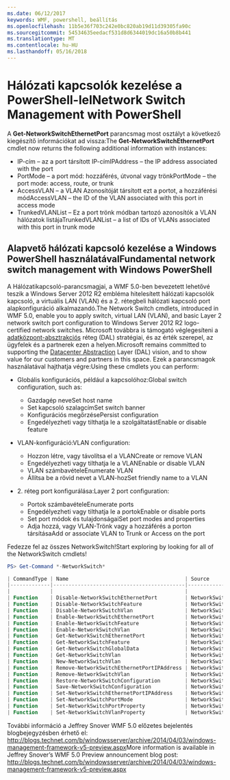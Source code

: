 ```yaml
---
ms.date: 06/12/2017
keywords: WMF, powershell, beállítás
ms.openlocfilehash: 11b5e36f703c242e0bc820ab19d11d39305fa90c
ms.sourcegitcommit: 54534635eedacf531d8d6344019dc16a50b8b441
ms.translationtype: MT
ms.contentlocale: hu-HU
ms.lasthandoff: 05/16/2018
---
```

# <a name="network-switch-management-with-powershell"></a><span data-ttu-id="85c7c-102">Hálózati kapcsolók kezelése a PowerShell-lel</span><span class="sxs-lookup"><span data-stu-id="85c7c-102">Network Switch Management with PowerShell</span></span>

<span data-ttu-id="85c7c-103">A **Get-NetworkSwitchEthernetPort** parancsmag most osztályt a következő kiegészítő információkat ad vissza:</span><span class="sxs-lookup"><span data-stu-id="85c7c-103">The **Get-NetworkSwitchEthernetPort** cmdlet now returns the following additional information with instances:</span></span>

- <span data-ttu-id="85c7c-104">IP-cím – az a port társított IP-cím</span><span class="sxs-lookup"><span data-stu-id="85c7c-104">IPAddress – the IP address associated with the port</span></span>
- <span data-ttu-id="85c7c-105">PortMode – a port mód: hozzáférés, útvonal vagy trönk</span><span class="sxs-lookup"><span data-stu-id="85c7c-105">PortMode – the port mode: access, route, or trunk</span></span>
- <span data-ttu-id="85c7c-106">AccessVLAN – a VLAN Azonosítóját társított ezt a portot, a hozzáférési mód</span><span class="sxs-lookup"><span data-stu-id="85c7c-106">AccessVLAN – the ID of the VLAN associated with this port in access mode</span></span>
- <span data-ttu-id="85c7c-107">TrunkedVLANList – Ez a port trönk módban tartozó azonosítók a VLAN hálózatok listája</span><span class="sxs-lookup"><span data-stu-id="85c7c-107">TrunkedVLANList – a list of IDs of VLANs associated with this port in trunk mode</span></span>

## <a name="fundamental-network-switch-management-with-windows-powershell"></a><span data-ttu-id="85c7c-108">Alapvető hálózati kapcsoló kezelése a Windows PowerShell használatával</span><span class="sxs-lookup"><span data-stu-id="85c7c-108">Fundamental network switch management with Windows PowerShell</span></span>

<span data-ttu-id="85c7c-109">A Hálózatikapcsoló-parancsmagjai, a WMF 5.0-ben bevezetett lehetővé teszik a Windows Server 2012 R2 embléma hitelesített hálózati kapcsolók kapcsoló, a virtuális LAN (VLAN) és a 2. rétegbeli hálózati kapcsoló port alapkonfiguráció alkalmazandó.</span><span class="sxs-lookup"><span data-stu-id="85c7c-109">The Network Switch cmdlets, introduced in WMF 5.0, enable you to apply switch, virtual LAN (VLAN), and basic Layer 2 network switch port configuration to Windows Server 2012 R2 logo-certified network switches.</span></span> <span data-ttu-id="85c7c-110">Microsoft továbbra is támogató véglegesíteni a [adatközpont-absztrakciós](http://technet.microsoft.com/cloud/dal.aspx) réteg (DAL) stratégiai, és az érték szerepel, az ügyfelek és a partnerek ezen a helyen.</span><span class="sxs-lookup"><span data-stu-id="85c7c-110">Microsoft remains committed to supporting the [Datacenter Abstraction](http://technet.microsoft.com/cloud/dal.aspx) Layer (DAL) vision, and to show value for our customers and partners in this space.</span></span> <span data-ttu-id="85c7c-111">Ezek a parancsmagok használatával hajthatja végre:</span><span class="sxs-lookup"><span data-stu-id="85c7c-111">Using these cmdlets you can perform:</span></span>

- <span data-ttu-id="85c7c-112">Globális konfigurációs, például a kapcsolóhoz:</span><span class="sxs-lookup"><span data-stu-id="85c7c-112">Global switch configuration, such as:</span></span>
    - <span data-ttu-id="85c7c-113">Gazdagép neve</span><span class="sxs-lookup"><span data-stu-id="85c7c-113">Set host name</span></span>
    - <span data-ttu-id="85c7c-114">Set kapcsoló szalagcím</span><span class="sxs-lookup"><span data-stu-id="85c7c-114">Set switch banner</span></span>
    - <span data-ttu-id="85c7c-115">Konfigurációs megőrzése</span><span class="sxs-lookup"><span data-stu-id="85c7c-115">Persist configuration</span></span>
    - <span data-ttu-id="85c7c-116">Engedélyezheti vagy tilthatja le a szolgáltatást</span><span class="sxs-lookup"><span data-stu-id="85c7c-116">Enable or disable feature</span></span>

- <span data-ttu-id="85c7c-117">VLAN-konfiguráció:</span><span class="sxs-lookup"><span data-stu-id="85c7c-117">VLAN configuration:</span></span>
    - <span data-ttu-id="85c7c-118">Hozzon létre, vagy távolítsa el a VLAN</span><span class="sxs-lookup"><span data-stu-id="85c7c-118">Create or remove VLAN</span></span>
    - <span data-ttu-id="85c7c-119">Engedélyezheti vagy tilthatja le a VLAN</span><span class="sxs-lookup"><span data-stu-id="85c7c-119">Enable or disable VLAN</span></span>
    - <span data-ttu-id="85c7c-120">VLAN számbavétele</span><span class="sxs-lookup"><span data-stu-id="85c7c-120">Enumerate VLAN</span></span>
    - <span data-ttu-id="85c7c-121">Állítsa be a rövid nevet a VLAN-hoz</span><span class="sxs-lookup"><span data-stu-id="85c7c-121">Set friendly name to a VLAN</span></span>

- <span data-ttu-id="85c7c-122">2. réteg port konfigurálása:</span><span class="sxs-lookup"><span data-stu-id="85c7c-122">Layer 2 port configuration:</span></span>
    - <span data-ttu-id="85c7c-123">Portok számbavétele</span><span class="sxs-lookup"><span data-stu-id="85c7c-123">Enumerate ports</span></span>
    - <span data-ttu-id="85c7c-124">Engedélyezheti vagy tilthatja le a portok</span><span class="sxs-lookup"><span data-stu-id="85c7c-124">Enable or disable ports</span></span>
    - <span data-ttu-id="85c7c-125">Set port módok és tulajdonságai</span><span class="sxs-lookup"><span data-stu-id="85c7c-125">Set port modes and properties</span></span>
    - <span data-ttu-id="85c7c-126">Adja hozzá, vagy VLAN-Trönk vagy a hozzáférés a porton társítása</span><span class="sxs-lookup"><span data-stu-id="85c7c-126">Add or associate VLAN to Trunk or Access on the port</span></span>

<span data-ttu-id="85c7c-127">Fedezze fel az összes NetworkSwitch!</span><span class="sxs-lookup"><span data-stu-id="85c7c-127">Start exploring by looking for all of the NetworkSwitch cmdlets!</span></span>

```powershell
PS> Get-Command *-NetworkSwitch*

| CommandType | Name                                      | Source        |
|-------------|-------------------------------------------|---------------|
|             |                                           |               |
| Function    | Disable-NetworkSwitchEthernetPort         | NetworkSwitch |
| Function    | Disable-NetworkSwitchFeature              | NetworkSwitch |
| Function    | Disable-NetworkSwitchVlan                 | NetworkSwitch |
| Function    | Enable-NetworkSwitchEthernetPort          | NetworkSwitch |
| Function    | Enable-NetworkSwitchFeature               | NetworkSwitch |
| Function    | Enable-NetworkSwitchVlan                  | NetworkSwitch |
| Function    | Get-NetworkSwitchEthernetPort             | NetworkSwitch |
| Function    | Get-NetworkSwitchFeature                  | NetworkSwitch |
| Function    | Get-NetworkSwitchGlobalData               | NetworkSwitch |
| Function    | Get-NetworkSwitchVlan                     | NetworkSwitch |
| Function    | New-NetworkSwitchVlan                     | NetworkSwitch |
| Function    | Remove-NetworkSwitchEthernetPortIPAddress | NetworkSwitch |
| Function    | Remove-NetworkSwitchVlan                  | NetworkSwitch |
| Function    | Restore-NetworkSwitchConfiguration        | NetworkSwitch |
| Function    | Save-NetworkSwitchConfiguration           | NetworkSwitch |
| Function    | Set-NetworkSwitchEthernetPortIPAddress    | NetworkSwitch |
| Function    | Set-NetworkSwitchPortMode                 | NetworkSwitch |
| Function    | Set-NetworkSwitchPortProperty             | NetworkSwitch |
| Function    | Set-NetworkSwitchVlanProperty             | NetworkSwitch |
```

<span data-ttu-id="85c7c-128">További információ a Jeffrey Snover WMF 5.0 előzetes bejelentés blogbejegyzésben érhető el: <http://blogs.technet.com/b/windowsserver/archive/2014/04/03/windows-management-framework-v5-preview.aspx></span><span class="sxs-lookup"><span data-stu-id="85c7c-128">More information is available in Jeffrey Snover’s WMF 5.0 Preview announcement blog post: <http://blogs.technet.com/b/windowsserver/archive/2014/04/03/windows-management-framework-v5-preview.aspx></span></span>
